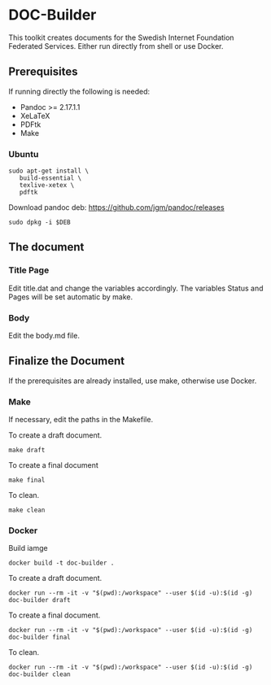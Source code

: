 # DOC-Builder

This toolkit creates documents for the Swedish Internet Foundation Federated Services. Either run directly from shell or use Docker.

## Prerequisites
If running directly the following is needed:

- Pandoc >= 2.17.1.1
- XeLaTeX
- PDFtk
- Make

### Ubuntu
```
sudo apt-get install \
   build-essential \
   texlive-xetex \
   pdftk
```

Download pandoc deb: https://github.com/jgm/pandoc/releases

```
sudo dpkg -i $DEB
```

## The document

### Title Page

Edit title.dat and change the variables accordingly. The variables Status and Pages will be set automatic by make.

### Body

Edit the body.md file.

## Finalize the Document

If the prerequisites are already installed, use make, otherwise use Docker.

### Make
If necessary, edit the paths in the Makefile.

To create a draft document.
```
make draft
```

To create a final document
```
make final
```

To clean.
```
make clean
```

### Docker

Build iamge
```
docker build -t doc-builder .
```

To create a draft document.
```
docker run --rm -it -v "$(pwd):/workspace" --user $(id -u):$(id -g) doc-builder draft
```

To create a final document.
```
docker run --rm -it -v "$(pwd):/workspace" --user $(id -u):$(id -g) doc-builder final
```

To clean.
```
docker run --rm -it -v "$(pwd):/workspace" --user $(id -u):$(id -g) doc-builder clean
```
